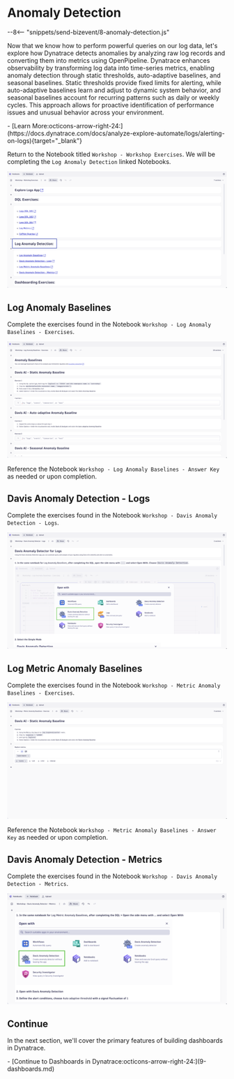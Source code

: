 # Anomaly Detection
--8<-- "snippets/send-bizevent/8-anomaly-detection.js"

Now that we know how to perform powerful queries on our log data, let's explore how Dynatrace detects anomalies by analyzing raw log records and converting them into metrics using OpenPipeline. Dynatrace enhances observability by transforming log data into time-series metrics, enabling anomaly detection through static thresholds, auto-adaptive baselines, and seasonal baselines. Static thresholds provide fixed limits for alerting, while auto-adaptive baselines learn and adjust to dynamic system behavior, and seasonal baselines account for recurring patterns such as daily or weekly cycles. This approach allows for proactive identification of performance issues and unusual behavior across your environment.

<div class="grid cards" markdown>
- [Learn More:octicons-arrow-right-24:](https://docs.dynatrace.com/docs/analyze-explore-automate/logs/alerting-on-logs){target="_blank"}
</div>

Return to the Notebook titled `Workshop - Workshop Exercises`.  We will be completing the `Log Anomaly Detection` linked Notebooks.

![Workshop Exercises](./img/anomaly-detection_workshop_exercises_anomaly_detection_notebook.png)

## Log Anomaly Baselines

Complete the exercises found in the Notebook `Workshop - Log Anomaly Baselines - Exercises`.

![Log Anomaly Baselines Exercises](./img/anomaly-detection_log_anomaly_baselines_exercises.png)

Reference the Notebook `Workshop - Log Anomaly Baselines - Answer Key` as needed or upon completion.

## Davis Anomaly Detection - Logs

Complete the exercises found in the Notebook `Workshop - Davis Anomaly Detection - Logs`.

![Davis Anomaly Detection Logs](./img/anomaly-detection_davis_anomaly_detector_logs_exercises.png)

## Log Metric Anomaly Baselines

Complete the exercises found in the Notebook `Workshop - Metric Anomaly Baselines - Exercises`.

![Metric Anomaly Baselines Exercises](./img/anomaly-detection_metric_anomaly_baselines_exercises.png)

Reference the Notebook `Workshop - Metric Anomaly Baselines - Answer Key` as needed or upon completion.

## Davis Anomaly Detection - Metrics

Complete the exercises found in the Notebook `Workshop - Davis Anomaly Detection - Metrics`.

![Davis Anomaly Detection Metrics](./img/anomaly-detection_davis_anomaly_detector_metrics_exercises.png)

## Continue

In the next section, we'll cover the primary features of building dashboards in Dynatrace.

<div class="grid cards" markdown>
- [Continue to Dashboards in Dynatrace:octicons-arrow-right-24:](9-dashboards.md)
</div>